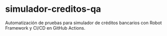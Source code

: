 # simulador-creditos-qa
Automatización de pruebas para simulador de créditos bancarios con Robot Framework y CI/CD en GitHub Actions.
